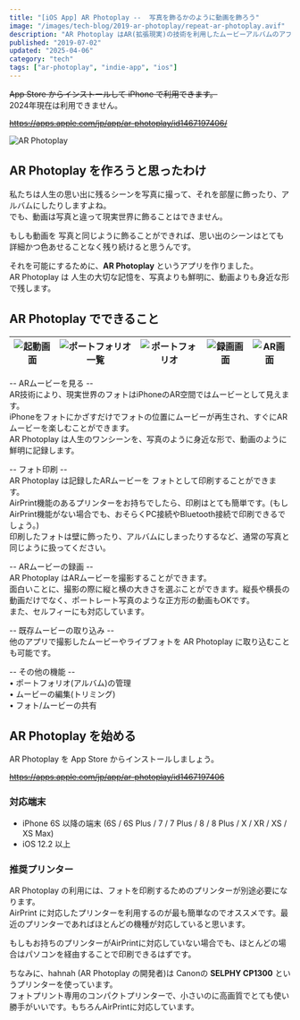 ```yaml
---
title: "[iOS App] AR Photoplay --  写真を飾るかのように動画を飾ろう"
image: "/images/tech-blog/2019-ar-photoplay/repeat-ar-photoplay.avif"
description: "AR Photoplay はAR(拡張現実)の技術を利用したムービーアルバムのアプリです。"
published: "2019-07-02"
updated: "2025-04-06"
category: "tech"
tags: ["ar-photoplay", "indie-app", "ios"]
---
```


~~App Store からインストールして iPhone で利用できます。~~  
2024年現在は利用できません。

~~https://apps.apple.com/jp/app/ar-photoplay/id1467197406/~~

![AR Photoplay](/images/tech-blog/2019-ar-photoplay/ar-photoplay-preview.gif)

## AR Photoplay を作ろうと思ったわけ

私たちは人生の思い出に残るシーンを写真に撮って、それを部屋に飾ったり、アルバムにしたりしますよね。  
でも、動画は写真と違って現実世界に飾ることはできません。

もしも動画を 写真と同じように飾ることができれば、思い出のシーンはとても詳細かつ色あせることなく残り続けると思うんです。

それを可能にするために、**AR Photoplay** というアプリを作りました。  
AR Photoplay は 人生の大切な記憶を、写真よりも鮮明に、動画よりも身近な形で残します。

## AR Photoplay でできること

| ![起動画面](/images/tech-blog/2019-ar-photoplay/launch.avif) | ![ポートフォリオ一覧](/images/tech-blog/2019-ar-photoplay/portfolios.avif) | ![ポートフォリオ](/images/tech-blog/2019-ar-photoplay/portfolio.avif) | ![録画画面](/images/tech-blog/2019-ar-photoplay/video-record.avif) | ![AR画面](/images/tech-blog/2019-ar-photoplay/ar-photoplaying.avif) |
| ------------------------------------------------------------ | -------------------------------------------------------------------------- | --------------------------------------------------------------------- | ------------------------------------------------------------------ | ------------------------------------------------------------------- |

-- ARムービーを見る --  
AR技術により、現実世界のフォトはiPhoneのAR空間ではムービーとして見えます。  
iPhoneをフォトにかざすだけでフォトの位置にムービーが再生され、すぐにARムービーを楽しむことができます。  
AR Photoplay は人生のワンシーンを、写真のように身近な形で、動画のように鮮明に記録します。

-- フォト印刷 --  
AR Photoplay は記録したARムービーを フォトとして印刷することができます。  
AirPrint機能のあるプリンターをお持ちでしたら、印刷はとても簡単です。(もしAirPrint機能がない場合でも、おそらくPC接続やBluetooth接続で印刷できるでしょう。)  
印刷したフォトは壁に飾ったり、アルバムにしまったりするなど、通常の写真と同じように扱ってください。

-- ARムービーの録画 --  
AR Photoplay はARムービーを撮影することができます。  
面白いことに、撮影の際に縦と横の大きさを選ぶことができます。縦長や横長の動画だけでなく、ポートレート写真のような正方形の動画もOKです。  
また、セルフィーにも対応しています。

-- 既存ムービーの取り込み --  
他のアプリで撮影したムービーやライブフォトを AR Photoplay に取り込むことも可能です。

-- その他の機能 --  
• ポートフォリオ(アルバム)の管理  
• ムービーの編集(トリミング)  
• フォト/ムービーの共有

## AR Photoplay を始める

AR Photoplay を App Store からインストールしましょう。

~~https://apps.apple.com/jp/app/ar-photoplay/id1467197406~~

### 対応端末

- iPhone 6S 以降の端末 (6S / 6S Plus / 7 / 7 Plus / 8 / 8 Plus / X / XR / XS / XS Max)
- iOS 12.2 以上

### 推奨プリンター

AR Photoplay の利用には、フォトを印刷するためのプリンターが別途必要になります。  
AirPrint に対応したプリンターを利用するのが最も簡単なのでオススメです。最近のプリンターであればほとんどの機種が対応していると思います。

もしもお持ちのプリンターがAirPrintに対応していない場合でも、ほとんどの場合はパソコンを経由することで印刷できるはずです。

ちなみに、hahnah (AR Photoplay の開発者)は Canonの **SELPHY CP1300** というプリンターを使っています。  
フォトプリント専用のコンパクトプリンターで、小さいのに高画質でとても使い勝手がいいです。もちろんAirPrintに対応しています。
